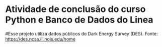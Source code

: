 # Atividade de conclusão do curso Python e Banco de Dados do Linea
#Esse projeto utiliza dados
públicos do Dark Energy Survey (DES). Fonte: https://des.ncsa.illinois.edu/home

